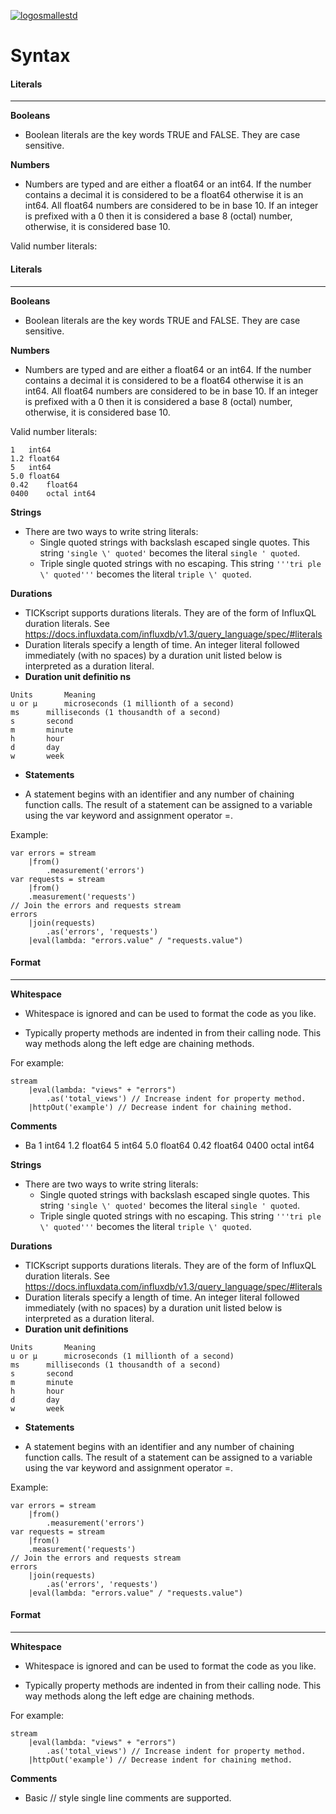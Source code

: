 [![logosmallestd](https://user-images.githubusercontent.com/28115284/28752842-881291c0-7546-11e7-9277-bd89186ca933.png)](https://github.com/ersanyamarya)

# Syntax

#### Literals
****
**Booleans**

* Boolean literals are the key words TRUE and FALSE. They are case sensitive.

**Numbers**

* Numbers are typed and are either a float64 or an int64. If the number contains a decimal it is considered to be a float64 otherwise it is an int64. All float64 numbers are considered to be in base 10. If an integer is prefixed with a 0 then it is considered a base 8 (octal) number, otherwise, it is considered base 10.

Valid number literals:
#### Literals
****
**Booleans**

* Boolean literals are the key words TRUE and FALSE. They are case sensitive.

**Numbers**

* Numbers are typed and are either a float64 or an int64. If the number contains a decimal it is considered to be a float64 otherwise it is an int64. All float64 numbers are considered to be in base 10. If an integer is prefixed with a 0 then it is considered a base 8 (octal) number, otherwise, it is considered base 10.

Valid number literals:

    1 	int64
    1.2	float64
    5	int64
    5.0	float64
    0.42	float64
    0400	octal int64

**Strings**

* There are two ways to write string literals:
	* Single quoted strings with backslash escaped single quotes.
	 This string `'single \' quoted'` becomes the literal `single ' quoted`.
	* Triple single quoted strings with no escaping.
	This string `'''tri
ple \' quoted'''` becomes the literal `triple \' quoted`.

**Durations**

* TICKscript supports durations literals. They are of the form of InfluxQL duration literals. See https://docs.influxdata.com/influxdb/v1.3/query_language/spec/#literals
* Duration literals specify a length of time. An integer literal followed immediately (with no spaces) by a duration unit listed below is interpreted as a duration literal.
* **Duration unit definitio
ns**
```
Units 		Meaning
u or µ 		microseconds (1 millionth of a second)
ms 		milliseconds (1 thousandth of a second)
s 		second
m 		minute
h 		hour
d 		day
w 		week
```
* **Statements**

* A statement begins with an identifier and any number of chaining function calls. The result of a statement can be assigned to a variable using the var keyword and assignment operator =.

Example:
```
var errors = stream
    |from()
        .measurement('errors')
var requests = stream
    |from()
    .measurement('requests')
// Join the errors and requests stream
errors
    |join(requests)
        .as('errors', 'requests')
    |eval(lambda: "errors.value" / "requests.value")
```
#### Format
***

**Whitespace**

* Whitespace is ignored and can be used to format the code as you like.

* Typically property methods are indented in from their calling node. This way methods along the left edge are chaining methods.

For example:
```
stream
    |eval(lambda: "views" + "errors")
        .as('total_views') // Increase indent for property method.
    |httpOut('example') // Decrease indent for chaining method.
```
**Comments**

* Ba
    1 	int64
    1.2	float64
    5		int64
    5.0	float64
    0.42	float64
    0400	octal int64

**Strings**

* There are two ways to write string literals:
	* Single quoted strings with backslash escaped single quotes.
	 This string `'single \' quoted'` becomes the literal `single ' quoted`.
	* Triple single quoted strings with no escaping.
	This string `'''tri
ple \' quoted'''` becomes the literal `triple \' quoted`.

**Durations**

* TICKscript supports durations literals. They are of the form of InfluxQL duration literals. See https://docs.influxdata.com/influxdb/v1.3/query_language/spec/#literals
* Duration literals specify a length of time. An integer literal followed immediately (with no spaces) by a duration unit listed below is interpreted as a duration literal.
* **Duration unit definitions**
```
Units 		Meaning
u or µ 		microseconds (1 millionth of a second)
ms 		milliseconds (1 thousandth of a second)
s 		second
m 		minute
h 		hour
d 		day
w 		week
```
* **Statements**

* A statement begins with an identifier and any number of chaining function calls. The result of a statement can be assigned to a variable using the var keyword and assignment operator =.

Example:
```
var errors = stream
    |from()
        .measurement('errors')
var requests = stream
    |from()
    .measurement('requests')
// Join the errors and requests stream
errors
    |join(requests)
        .as('errors', 'requests')
    |eval(lambda: "errors.value" / "requests.value")
```
#### Format
***

**Whitespace**

* Whitespace is ignored and can be used to format the code as you like.

* Typically property methods are indented in from their calling node. This way methods along the left edge are chaining methods.

For example:
```
stream
    |eval(lambda: "views" + "errors")
        .as('total_views') // Increase indent for property method.
    |httpOut('example') // Decrease indent for chaining method.
```
**Comments**

* Basic // style single line comments are supported.
